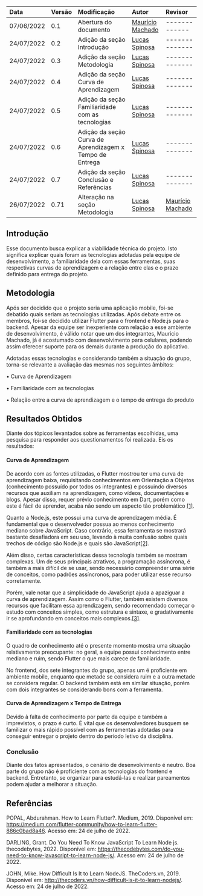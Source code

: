 | Data       | Versão | Modificação           | Autor            | Revisor          |
| :--------- | :----- | :-------------------- | :--------------- | :----------------|
| 07/06/2022 | 0.1    | Abertura do documento | [Maurício Machado](https://github.com/MauricioMachadoFF)    | -------------|
| 24/07/2022 | 0.2    | Adição da seção Introdução | [Lucas Spinosa](https://github.com/LucasSpinosa)| --------------|
| 24/07/2022 | 0.3    | Adição da seção Metodologia | [Lucas Spinosa](https://github.com/LucasSpinosa)| --------------|
| 24/07/2022 | 0.4    | Adição da seção Curva de Aprendizagem | [Lucas Spinosa](https://github.com/LucasSpinosa)| --------------| 
| 24/07/2022 | 0.5    | Adição da seção Familiaridade com as tecnologias | [Lucas Spinosa](https://github.com/LucasSpinosa)| --------------| 
| 24/07/2022 | 0.6    | Adição da seção Curva de Aprendizagem x Tempo de Entrega | [Lucas Spinosa](https://github.com/LucasSpinosa)| --------------| 
| 24/07/2022 |  0.7   | Adição da seção Conclusão e Referências | [Lucas Spinosa](https://github.com/LucasSpinosa)| --------------|
| 26/07/2022 |  0.71  | Alteração na seção Metodologia | [Lucas Spinosa](https://github.com/LucasSpinosa)| [Maurício Machado](https://github.com/MauricioMachadoFF)|

## Introdução

Esse documento busca explicar a viabilidade técnica do projeto. Isto significa explicar quais foram as tecnologias adotadas pela equipe de desenvolvimento, a familiaridade dela com essas ferramentas, suas respectivas curvas de aprendizagem e a relação entre elas e o prazo definido para entrega do projeto.

## Metodologia

Após ser decidido que o projeto seria uma aplicação mobile, foi-se debatido quais seriam as tecnologias utilizadas. Após debate entre os membros, foi-se decidido utilizar Flutter para o frontend e Node.js para o backend. Apesar da equipe ser inexperiente com relação a esse ambiente de desenvolvimento, é válido notar que um dos integrantes, Mauricio Machado, já é acostumado com desenvolvimento para celulares, podendo assim oferecer suporte para os demais durante a produção do aplicativo.

Adotadas essas tecnologias e considerando também a situação do grupo, torna-se relevante a avaliação das mesmas nos seguintes âmbitos:

• Curva de Aprendizagem

• Familiaridade com as tecnologias

• Relação entre a curva de aprendizagem e o tempo de entrega do produto

## Resultados Obtidos

Diante dos tópicos levantados sobre as ferramentas escolhidas, uma pesquisa para responder aos questionamentos foi realizada. Eis os resultados:

#### Curva de Aprendizagem

De acordo com as fontes utilizadas, o Flutter mostrou ter uma curva de aprendizagem baixa, requisitando conhecimentos em Orientação a Objetos (conhecimento possuído por todos os integrantes) e possuindo diversos recursos que auxiliam na aprendizagem, como vídeos, documentações e blogs. Apesar disso, requer prévio conhecimento em Dart, porém como este é fácil de aprender, acaba não sendo um aspecto tão problemático [[1]](https://medium.com/flutter-community/how-to-learn-flutter-886c0bad8a46).

Quanto a Node.js, este possui uma curva de aprendizagem média. É fundamental que o desenvolvedor possua ao menos conhecimento mediano sobre JavaScript. Caso contrário, essa ferramenta se mostrará bastante desafiadora em seu uso, levando à muita confusão sobre quais trechos de código são Node.js e quais são JavaScript[[2]](https://thecodebytes.com/do-you-need-to-know-javascript-to-learn-node-js/).

Além disso, certas características dessa tecnologia também se mostram complexas. Um de seus principais atrativos, a programação assíncrona, é também a mais difícil de se usar, sendo necessário compreender uma série de conceitos, como padrões assíncronos, para poder utilizar esse recurso corretamente. 

Porém, vale notar que a simplicidade do JavaScript ajuda a apaziguar a curva de aprendizagem. Assim como o Flutter, também existem diversos recursos que facilitam essa aprendizagem, sendo recomendado começar o estudo com conceitos simples, como estrutura e sintaxe, e gradativamente ir se aprofundando em conceitos mais complexos.[[3]](http://thecoders.vn/how-difficult-is-it-to-learn-nodejs/).

#### Familiaridade com as tecnologias

O quadro de conhecimento até o presente momento mostra uma situação relativamente preocupante: no geral, a equipe possui conhecimento entre mediano e ruim, sendo Flutter o que mais carece de familiaridade.

No frontend, dos sete integrantes do grupo, apenas um é proficiente em ambiente mobile, enquanto que metade se considera ruim e a outra metade se considera regular. O backend também está em similar situação, porém com dois integrantes se considerando bons com a ferramenta.

#### Curva de Aprendizagem x Tempo de Entrega

Devido à falta de conhecimento por parte da equipe e também a imprevistos, o prazo é curto. É vital que os desenvolvedores busquem se familizar o mais rápido possível com as ferramentas adotadas para conseguir entregar o projeto dentro do período letivo da disciplina.

### Conclusão

Diante dos fatos apresentados, o cenário de desenvolvimento é neutro. Boa parte do grupo não é proficiente com as tecnologias do frontend e backend. Entretanto, se organizar para estudá-las e realizar pareamentos podem ajudar a melhorar a situação.

## Referências

POPAL, Abdurahman. How to Learn Flutter?. Medium, 2019. Disponível em: <https://medium.com/flutter-community/how-to-learn-flutter-886c0bad8a46>. Acesso em: 24 de julho de 2022.

DARLING, Grant. Do You Need To Know JavaScript To Learn Node js. thecodebytes, 2022. Disponível em: <https://thecodebytes.com/do-you-need-to-know-javascript-to-learn-node-js/>. Acesso em: 24 de julho de 2022.

JOHN, Mike. How Difficult Is It to Learn NodeJS. TheCoders.vn, 2019. Disponível em: <http://thecoders.vn/how-difficult-is-it-to-learn-nodejs/>. Acesso em: 24 de julho de 2022.
